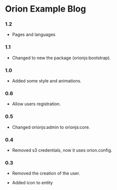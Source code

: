 Orion Example Blog
==================

### 1.2

- Pages and languages

### 1.1

- Changed to new the package (orionjs:bootstrap).

### 1.0

- Added some style and animations.

### 0.6

- Allow users registration.

### 0.5

- Changed orionjs:admin to orionjs:core.

### 0.4

- Removed s3 credentials, now it uses orion.config.

### 0.3

- Removed the creation of the user.

- Added icon to entity
